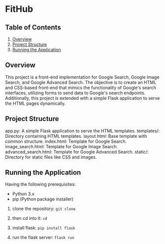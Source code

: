 # FitHub

## Table of Contents
1. [Overview](#overview)
2. [Project Structure](#project-structure)
3. [Running the Application](#running-the-application)



## Overview
This project is a front-end implementation for Google Search, Google Image Search, and Google Advanced Search. The objective is to create an HTML and CSS-based front-end that mimics the functionality of Google's search interfaces, utilizing forms to send data to Google's search endpoints. Additionally, this project is extended with a simple Flask application to serve the HTML pages dynamically.

## Project Structure 
app.py: A simple Flask application to serve the HTML templates.
templates/: Directory containing HTML templates.
layout.html: Base template with common structure.
index.html: Template for Google Search.
image_search.html: Template for Google Image Search.
advanced_search.html: Template for Google Advanced Search.
static/: Directory for static files like CSS and images.


## Running the Application
Having the following prerequisites:
- Python 3.x
- pip (Python package installer)


1. clone the repository: ```git clone```

2. then cd into it: ```cd```

3. install flask: ```pip install flask```

4. run the flask server: ```flask run```
